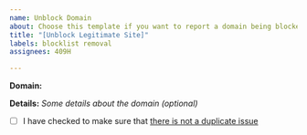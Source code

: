 ```yaml
---
name: Unblock Domain
about: Choose this template if you want to report a domain being blocked by error
title: "[Unblock Legitimate Site]"
labels: blocklist removal
assignees: 409H

---
```


**Domain:**

**Details:** *Some details about the domain (optional)*

- [ ] I have checked to make sure that [there is not a duplicate issue](https://github.com/MetaMask/eth-phishing-detect/issues)
